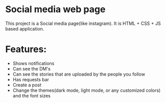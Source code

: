 # Social media web page

This project is a Social media page(like instagram). It is HTML + CSS + JS based application.

# Features:
<ul>
  <li>Shows notifications</li>
  <li>Can see the DM's </li>
  <li>Can see the stories that are uploaded by the people you follow</li>
  <li>Has requests bar</li>
  <li>Create a post</li>
  <li>Change the themes(dark mode, light mode, or any customized colors) and the font sizes</li>
</ul>
